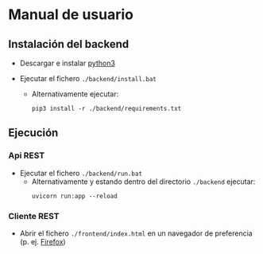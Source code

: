 # Manual de usuario

## Instalación del backend

* Descargar e instalar [python3](https://www.python.org/downloads/)

* Ejecutar el fichero ```./backend/install.bat```
    - Alternativamente ejecutar:
        ```
        pip3 install -r ./backend/requirements.txt
        ```

## Ejecución


### Api REST
* Ejecutar el fichero ```./backend/run.bat```
    - Alternativamente y estando dentro del directorio ```./backend``` ejecutar:
        ```
        uvicorn run:app --reload
        ```

### Cliente REST
* Abrir el fichero ```./frontend/index.html``` en un navegador de preferencia (p. ej. [Firefox](https://www.mozilla.org/es-ES/firefox/new/))
